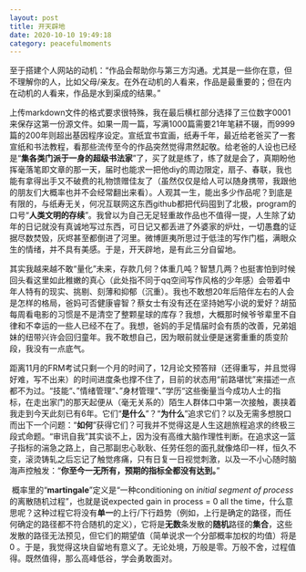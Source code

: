 ```yaml
---
layout: post
title: 开天辟地
date: 2020-10-10 19:49:18
category: peacefulmoments
---
```


​		至于搭建个人网站的动机：“作品会帮助你与第三方沟通。尤其是一些你在意，但不理解你的人，比如父母/亲友。在外在动机的人看来，作品是最重要的；但在内在动机的人看来，作品是水到渠成的结果。”

​		上传markdown文件的格式要求很特殊，我在最后横杠部分选择了三位数字0001来保存这第一份源文件。如果一周一篇，写满1000篇需要21年笔耕不辍，而9999篇的200年则超出基因程序设定。宣纸宜书宜画，纸寿千年，最近给老爸买了一套宣纸和书法教程，看那些流传至今的作品突然觉得肃然起敬。给老爸的人设也已经是“**集各类门派于一身的超级书法家**”了，买了就是练了，练了就是会了，真期盼他挥毫落笔即文章的那一天，届时也能求一把他diy的周边限定，扇子、春联，我也能有拿得出手又不破费的礼物馈赠佳友了（虽然仅仅是给人可以随身携带，我跟他的朋友们大概率也并不会经常翻出来看）。人观其一生，能出多少作品呢？到底是有限的，与纸寿无关，何况互联网这东西github都把代码囤到了北极，program的口号“**人类文明的存续**”。我曾以为自己无足轻重故作品也不值得一提，人生除了幼年的日记就没有真诚地写过东西，可日记又都丢进了外婆家的炉灶，一切愚蠢的证据尽数焚毁，灰烬甚至都倒进了河里。微博匪夷所思过于低洼的写作门槛，满眼众生的情绪，并不具有美感。于是，开天辟地，是有此三分自留地。

​		其实我越来越不敢“量化”未来，存款几何？体重几吨？智慧几两？也挺害怕到时候回头看这里如此稚嫩的真心（此处指不同于qq空间写作风格的少年感）会带着中年人特有的现实、挑剔、刻薄和抑郁（沉重）。我也不敢想20年后陪伴左右的人会是怎样的格局，爸妈可否健康睿智？蔡女士有没有还在坚持她写小说的爱好？胡笳每周看电影的习惯是不是清空了整颗星球的库存？我想，大概那时候爷爷辈里不自律和不幸运的一些人已经不在了。我想，爸妈的手足情届时会有质的改善，兄弟姐妹的纽带兴许会回归童年。我不敢想自己，因为眼前就业便是迷雾重重的质变阶段，我没有一点底气。

​		距离11月的FRM考试只剩一个月的时间了，12月论文预答辩（还得重写，并且觉得好难，写不出来）的时间进度条也撑不住了，目前的状态用“前路堪忧”来描述一点都不为过。“技能“、”情绪管理“、”身材管理“、”学历“这些衡量当今成功人士的指标，在走出家门的那天起便从（毫无关系的）陌生人群体口中第一次接触，裹挟着我走到今天此刻已有6年。它们“**是什么**”？“**为什么**”追求它们？以及无需多想脱口而出下一个问题：“**如何**”获得它们？可我并不觉得这是人生这趟旅程追求的终极三段式命题。“审讯自我”其实谈不上，因为没有高维大脑作理性判断。在追求这一篮子指标的湍急之路上，自己那副忠心耿耿、任劳任怨的面孔就像烙印一样，恒久不变，滚烫铸轧之后忘记了触觉疼痛，只有日复一日视觉刺激，以及一不小心随时脑海声控触发：“**你至今一无所有，预期的指标全都没有达到。**”

​		概率里的“**martingale**”定义是“一种conditioning on *initial segment of process*的离散随机过程”，也就是说expected gain in process = 0 all the time，什么意思呢？这种过程它将没有**单一**的上行/下行趋势（例如，上行是确定的路径，而任何确定的路径都不符合随机的定义），它将是**无数**条发散的**随机**路径的**集合**，这些发散的路径无法预见，但它们的期望值（简单说求一个分部概率加权的均值）将是0 。于是，我觉得这块自留地有意义了。无论处境，万般是零。万般不舍，过程值得。既然值得，那么高峰低谷，学会勇敢面对。

​		

​		




